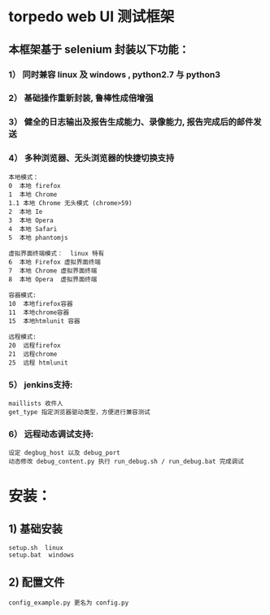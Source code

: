 # torpedo web UI 测试框架
## 本框架基于 selenium 封装以下功能：

### 1） 同时兼容 linux 及 windows ,  python2.7 与 python3

### 2） 基础操作重新封装, 鲁棒性成倍增强

### 3） 健全的日志输出及报告生成能力、录像能力, 报告完成后的邮件发送

### 4） 多种浏览器、无头浏览器的快捷切换支持

	本地模式：
	0  本地 firefox
	1  本地 Chrome
	1.1 本地 Chrome 无头模式 (chrome>59)
	2  本地 Ie
	3  本地 Opera
	4  本地 Safari
	5  本地 phantomjs

	虚拟界面终端模式：  linux 特有
	6  本地 Firefox 虚拟界面终端
	7  本地 Chrome 虚拟界面终端
	8  本地 Opera  虚拟界面终端

	容器模式:
	10  本地firefox容器
	11  本地chrome容器   	
	15  本地htmlunit 容器

	远程模式: 
	20  远程firefox
	21  远程chrome
	25  远程 htmlunit

### 5） jenkins支持:

	maillists 收件人
	get_type 指定浏览器驱动类型，方便进行兼容测试


### 6） 远程动态调试支持:
	设定 degbug_host 以及 debug_port
	动态修改 debug_content.py 执行 run_debug.sh / run_debug.bat 完成调试

# 安装：

## 1)  基础安装
	setup.sh  linux
	setup.bat  windows

## 2)  配置文件
	config_example.py 更名为 config.py



